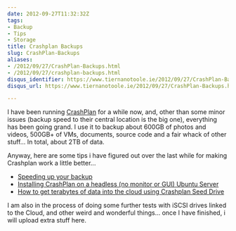 ```yaml
---
date: 2012-09-27T11:32:32Z
tags:
- Backup
- Tips
- Storage
title: Crashplan Backups
slug: CrashPlan-Backups
aliases:
- /2012/09/27/CrashPlan-Backups.html
- /2012/09/27/crashplan-backups.html
disqus_identifier: https://www.tiernanotoole.ie/2012/09/27/CrashPlan-Backups.html
disqus_url: https://www.tiernanotoole.ie/2012/09/27/CrashPlan-Backups.html

---
```

 I have been running [CrashPlan][1] for a while now, and, other than some minor issues (backup speed to their central location is the big one), everything has been going grand. I use it to backup about 600GB of photos and videos, 500GB+ of VMs, documents, source code and a fair whack of other stuff... In total, about 2TB of data.

Anyway, here are some tips i have figured out over the last while for making Crashplan work a little better...

* [Speeding up your backup][4]
* [Installing CrashPlan on a headless (no monitor or GUI) Ubuntu Server][2]
* [How to get terabytes of data into the cloud using Crashplan Seed Drive][3]

I am also in the process of doing some further tests with iSCSI drives linked to the Cloud, and other weird and wonderful things... once I have finished, i will upload extra stuff here.

[1]:http://www.crashplan.com
[2]:http://nerdwa.com/index.php/2011/05/crashplan-on-ubuntu-server/
[3]:http://www.uncorneredmarket.com/2012/02/crashplan-backup/
[4]:http://support.crashplan.com/doku.php/recipe/speeding_up_your_backup